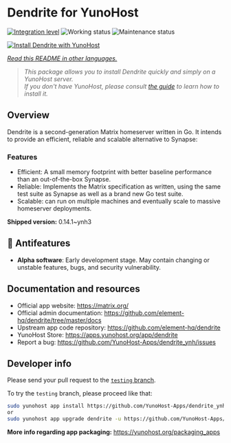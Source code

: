 <!--
N.B.: This README was automatically generated by <https://github.com/YunoHost/apps/tree/master/tools/readme_generator>
It shall NOT be edited by hand.
-->

# Dendrite for YunoHost

[![Integration level](https://apps.yunohost.org/badge/integration/dendrite)](https://ci-apps.yunohost.org/ci/apps/dendrite/)
![Working status](https://apps.yunohost.org/badge/state/dendrite)
![Maintenance status](https://apps.yunohost.org/badge/maintained/dendrite)

[![Install Dendrite with YunoHost](https://install-app.yunohost.org/install-with-yunohost.svg)](https://install-app.yunohost.org/?app=dendrite)

*[Read this README in other languages.](./ALL_README.md)*

> *This package allows you to install Dendrite quickly and simply on a YunoHost server.*  
> *If you don't have YunoHost, please consult [the guide](https://yunohost.org/install) to learn how to install it.*

## Overview

Dendrite is a second-generation Matrix homeserver written in Go. It intends to provide an efficient, reliable and scalable alternative to Synapse:

### Features

- Efficient: A small memory footprint with better baseline performance than an out-of-the-box Synapse.
- Reliable: Implements the Matrix specification as written, using the same test suite as Synapse as well as a brand new Go test suite.
- Scalable: can run on multiple machines and eventually scale to massive homeserver deployments.


**Shipped version:** 0.14.1~ynh3
## :red_circle: Antifeatures

- **Alpha software**: Early development stage. May contain changing or unstable features, bugs, and security vulnerability.

## Documentation and resources

- Official app website: <https://matrix.org/>
- Official admin documentation: <https://github.com/element-hq/dendrite/tree/master/docs>
- Upstream app code repository: <https://github.com/element-hq/dendrite>
- YunoHost Store: <https://apps.yunohost.org/app/dendrite>
- Report a bug: <https://github.com/YunoHost-Apps/dendrite_ynh/issues>

## Developer info

Please send your pull request to the [`testing` branch](https://github.com/YunoHost-Apps/dendrite_ynh/tree/testing).

To try the `testing` branch, please proceed like that:

```bash
sudo yunohost app install https://github.com/YunoHost-Apps/dendrite_ynh/tree/testing --debug
or
sudo yunohost app upgrade dendrite -u https://github.com/YunoHost-Apps/dendrite_ynh/tree/testing --debug
```

**More info regarding app packaging:** <https://yunohost.org/packaging_apps>
